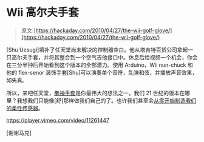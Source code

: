 # Wii 高尔夫手套

> 原文:[https://hackaday.com/2010/04/27/the-wii-golf-glove/](https://hackaday.com/2010/04/27/the-wii-golf-glove/)

[Shu Uesugi]填补了任天堂尚未解决的控制器空白。他从塔吉特百货公司拿起一只高尔夫手套，并将其整合到一个空气吉他接口中。休息后给视频一个机会，你会在三分半钟后开始看到这个版本的全部潜力。使用 Arduino，Wii nun-chuck 和他的 flex-senor 装饰手套[Shu]可以演奏单个音符，乱弹和弦，并播放声音效果，如失真。

所以，来吧任天堂，[拳神手套](http://hackaday.com/2009/04/03/power-glove-20th-anniversary-edition/)是你最伟大的想法之一，我们 21 世纪的版本在哪里？我想我们只能像[舒]那样做我们自己的了。也许我们甚至会[从零开始制造我们的柔性传感器](http://hackaday.com/2009/07/25/custom-flex-sensors/)。

<https://player.vimeo.com/video/11261447>

</div> <p>[谢谢马克]</p> </body> </html>